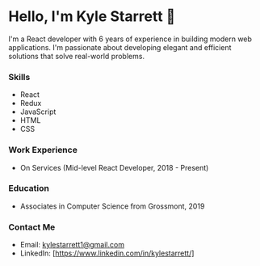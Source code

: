 # Hello, I'm Kyle Starrett 👋
I'm a React developer with 6 years of experience in building modern web applications. I'm passionate about developing elegant and efficient solutions that solve real-world problems.

### Skills
  - React
  - Redux
  - JavaScript
  - HTML
  - CSS

### Work Experience
  - On Services (Mid-level React Developer, 2018 - Present)
### Education
  - Associates in Computer Science from Grossmont, 2019
### Contact Me
  - Email: kylestarrett1@gmail.com
  - LinkedIn: [https://www.linkedin.com/in/kylestarrett/]
